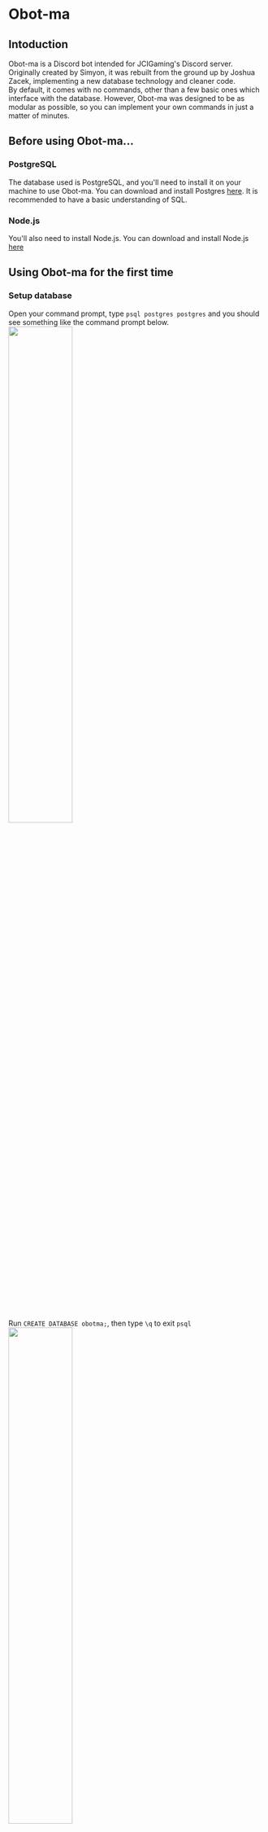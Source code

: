# Obot-ma

## Intoduction
Obot-ma is a Discord bot intended for JCIGaming's Discord server. Originally created by Simyon, it was rebuilt from the ground up by Joshua Zacek, implementing a new database technology and cleaner code.<br>
By default, it comes with no commands, other than a few basic ones which interface with the database. However, Obot-ma was designed to be as modular as possible, so you can implement your own commands in just a matter of minutes.<br>

## Before using Obot-ma...

### PostgreSQL
The database used is PostgreSQL, and you'll need to install it on your machine to use Obot-ma. You can download and install Postgres [here](https://www.postgresql.org/download/). It is recommended to have a basic understanding of SQL.

### Node.js
You'll also need to install Node.js. You can download and install Node.js [here](https://nodejs.org/en/)

## Using Obot-ma for the first time

### Setup database
Open your command prompt, type `psql postgres postgres` and you should see something like the command prompt below.<br>
<img width="50%" src="https://github.com/JoshuaZacek/Obot-ma/blob/database/psql.png?raw=true"><br>
Run `CREATE DATABASE obotma;`, then type `\q` to exit `psql`<br>
<img width="50%" src="https://github.com/JoshuaZacek/Obot-ma/blob/database/psql_create_db.png?raw=true"><br>
Type `psql obotma postgres` and run:
```sql
CREATE TABLE guilds (
    guild_id VARCHAR(255) NOT NULL UNIQUE,
    prefix VARCHAR(255),
    log_channel VARCHAR(255)
);
```
```sql
CREATE TABLE blocks (
    user_id VARCHAR(255) NOT NULL,
    guild_id VARCHAR(255) NOT NULL
);
```
<img width="50%" src="https://github.com/JoshuaZacek/Obot-ma/blob/database/psql_create_tables.png?raw=true"><br>
Then type `\q` to exit `psql`.

### Install dependencies
Clone the repo, then open a command promt at the Obot-ma folder (where you cloned the repo). Type `npm i` to install all the dependencies needed.<br>
That's it, now you're ready to run Obot-ma.

### Running Obot-ma
Type `node .` to run Obot-ma.

### On first start...
You'll be asked for your bot token, and a new config file will be generated for you.

# Adding your own commands
Adding your own commands is simple. To get started, create a `.js` file in the `/commands` directory.<br>
In your module exports, label the function you'd like to execute `run`.<br>

You'll want to make sure your `run` function accepts 3 parameters. In order from first to last:<br>
1. Discord Client object
2. Discord Message object
3. Arguments (anything after the first space in the message) 

## Module Exports
By defualt, our command can be run by anyone, and lacks documentation. This is where `module.exports` comes in. We can include information in our `module.exports` to control how our command is used. Think of it as configuration for your command. For example, we can restict commands to only be run by those who can ban memebers. We could also set documentation so users can understand what a command is supposed to do, and how it should be used.<br>

For this example, we'll say we want to create a `delete` command, which will delete a certain number of messages from the current channel, or another channel if specified in the paramters.

**Aliases**<br>
Datatype: *Array*<br>
Alternative names for your commands, which people can use. Make sure you aliases don't clash with command file names in the `commands/` directory, or they won't run. To disable aliases, remove this export. `delete.js`:
```js
module.exports = {
  aliases: ['d', 'del']
}
```
Now the bot will recognise `d` and `del` as `delete`.<br><br>

**Name**<br>
Datatype: *string*<br>
The name of your command. Used in the `help` command. Removing this export is not recommended. `delete.js`:
```js
module.exports = {
  aliases: ['d', 'del'],
  name: 'delete'
}
```
<br>

**About**<br>
Datatype: *string*<br>
Description of the command. Used in the `help` command. Removing this export is not recommended. `delete.js`:
```js
module.exports = {
  aliases: ['d', 'del'],
  name: 'delete',
  about: 'Deletes messages'
}
```
<br>

**Usage**<br>
Datatype: *string*<br>
How your command should be used. Used in the `help` command. Include parameters passed, and wrap them with <> to indicate required or [] to indicate optional. Removing this export is not recommended. `delete.js`:
```js
module.exports = {
  aliases: ['d', 'del'],
  name: 'delete',
  about: 'Deletes messages',
  usage: 'delete <number of message> [channel]'
}
```
<br>

**Category**<br>
Datatype: *string*<br>
What category your command fits into (e.g `Moderation`). Used in the `help` command. Not required, however your command will be treated as uncategorised. `delete.js`:
```js
module.exports = {
  aliases: ['d', 'del'],
  name: 'delete',
  about: 'Deletes messages from the current channel, or another one if specified.',
  usage: 'delete <number of message> [channel]',
  category: 'Moderation'
}
```
<br>

**Permission**<br>
Datatype: *string*<br>
Defines what Discord permission a Discord user needs to run the command. WARNING: Removing this export allows *anyone* to run this command. `delete.js`:
```js
module.exports = {
  aliases: ['d', 'del'],
  name: 'delete',
  about: 'Deletes messages',
  usage: 'delete <number of message> [channel]',
  category: 'Moderation',
  perms: 'ADMINISTRATOR'
}
```
Now only those who were assigned the Administrator permission can run this command.<br><br>

**Cooldown**<br>
Datatype: *int*<br>
How long a user has to wait before executing this command again in milliseconds. It is not recommended to set this value above 1000ms (1 second). WARNING: Not including this export, or setting the value to 0, will disable cooldown. `delete.js`:
```js
module.exports = {
  aliases: ['d', 'del'],
  name: 'delete',
  about: 'Deletes messages',
  usage: 'delete <number of message> [channel]',
  category: 'Moderation',
  perms: 'ADMINISTRATOR',
  cooldown: 1000
}
```
<br>

**Run**<br>
Datatype: *function*<br>
The function that should be run when the command is executed. `delete.js`:
```js
module.exports = {
  aliases: ['d', 'del'],
  name: 'delete',
  about: 'Deletes messages',
  usage: 'delete <number of message> [channel]',
  category: 'Moderation',
  perms: 'ADMINISTRATOR',
  cooldown: 1000,
  run: (client, message, args) => { // parameters
    // code goes here...
  }
}
```

## Config
The config is used to define what colors the message embeds should be.

## That's it folks...
You've reached the end of the documentation. You should know how to setup Obot-ma, run Obot-ma and add your own commands to Obot-ma.
